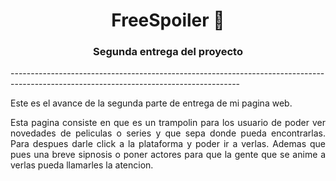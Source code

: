 <h1 align="center">FreeSpoiler 👋</h1>
<h3 align="center">Segunda entrega del proyecto</h3>
---------------------------------------------------------------------------------------------------------------------------------------

<p align="left">Este es el avance de la segunda parte de entrega de mi pagina web.</p>


<p align="justify">Esta pagina consiste en que es un trampolin para los usuario de poder ver novedades de peliculas o series y que sepa donde pueda encontrarlas. Para despues darle click a la plataforma y poder ir a verlas. Ademas que pues una breve sipnosis o poner actores para que la gente que se anime a verlas pueda llamarles la atencion.
</p>
